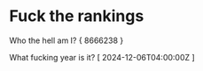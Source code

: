 # Fuck the rankings

Who the hell am I?
{ 8666238 }

What fucking year is it?
[ 2024-12-06T04:00:00Z ]
